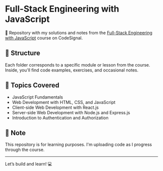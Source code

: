 # Full-Stack Engineering with JavaScript

🧠 Repository with my solutions and notes from the [Full-Stack Engineering with JavaScript](https://codesignal.com/learn/paths/full-stack-engineering-with-javascript) course on CodeSignal.

## 📁 Structure

Each folder corresponds to a specific module or lesson from the course. Inside, you'll find code examples, exercises, and occasional notes.

## 🚀 Topics Covered

- JavaScript Fundamentals
- Web Development with HTML, CSS, and JavaScript
- Client-side Web Development with React.js
- Server-side Web Development with Node.js and Express.js
- Introduction to Authentication and Authorization

## 📌 Note

This repository is for learning purposes. I'm uploading code as I progress through the course.

---

Let’s build and learn! 💻
